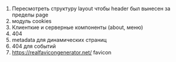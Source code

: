1. Пересмотреть структуру layout чтобы header был вынесен за пределы page
2. модуль cookies
3. Клиенткие и серверные компоненты (about, меню)
4. 404
5. metadata для динамических страниц
6. 404 для событий
7. https://realfavicongenerator.net/ favicon